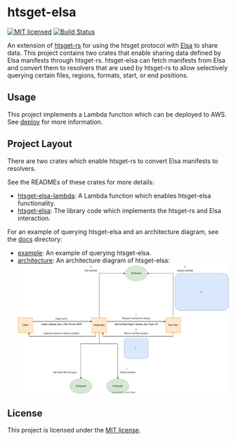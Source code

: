 # htsget-elsa

[![MIT licensed][mit-badge]][mit-url]
[![Build Status][actions-badge]][actions-url]

An extension of [htsget-rs][htsget-rs] for using the htsget protocol with [Elsa][Elsa] to share data.
This project contains two crates that enable sharing data defined by Elsa manifests through htsget-rs.
htsget-elsa can fetch manifests from Elsa and convert them to resolvers that are used by htsget-rs to allow selectively
querying certain files, regions, formats, start, or end positions.

[Elsa]: https://github.com/elsa-data/elsa-data
[htsget-rs]: https://github.com/umccr/htsget-rs
[mit-badge]: https://img.shields.io/badge/license-MIT-blue.svg
[mit-url]: https://github.com/umccr/htsget-rs/blob/main/LICENSE
[actions-badge]: https://github.com/umccr/htsget-rs/actions/workflows/action.yml/badge.svg
[actions-url]: https://github.com/umccr/htsget-rs/actions?query=workflow%3Atests+branch%3Amain

## Usage

This project implements a Lambda function which can be deployed to AWS. See [deploy][deploy] for more information.

[deploy]: deploy

## Project Layout

There are two crates which enable htsget-rs to convert Elsa manifests to resolvers.

See the READMEs of these crates for more details:
* [htsget-elsa-lambda][htsget-elsa-lambda]: A Lambda function which enables htsget-elsa functionality.
* [htsget-elsa][htsget-elsa]: The library code which implements the htsget-rs and Elsa interaction.

For an example of querying htsget-elsa and an architecture diagram, see the [docs][docs] directory:
* [example][example]: An example of querying htsget-elsa.
* [architecture][architecture]: An architecture diagram of htsget-elsa:
![architecture](./docs/diagrams/Architecture.drawio.svg)

[htsget-elsa-lambda]: htsget-elsa-lambda
[htsget-elsa]: htsget-elsa
[docs]: docs
[example]: docs/example/README.md
[architecture]: docs/diagrams/Architecture.drawio.svg

## License

This project is licensed under the [MIT license][license].

[license]: LICENSE
